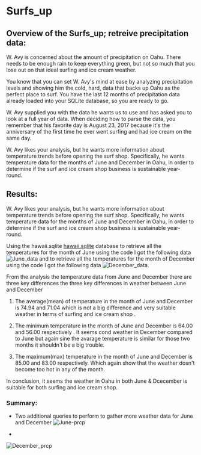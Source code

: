 # Surfs_up


## Overview of the Surfs_up; retreive precipitation data: 
W. Avy is concerned about the amount of precipitation on Oahu. There needs to be enough rain to keep everything green, but not so much that you lose out on that ideal surfing and ice cream weather.

You know that you can set W. Avy's mind at ease by analyzing precipitation levels and showing him the cold, hard, data that backs up Oahu as the perfect place to surf. You have the last 12 months of precipitation data already loaded into your SQLite database, so you are ready to go.

W. Avy supplied you with the data he wants us to use and has asked you to look at a full year of data. When deciding how to parse the data, you remember that his favorite day is August 23, 2017 because it's the anniversary of the first time he ever went surfing and had ice cream on the same day. 

W. Avy likes your analysis, but he wants more information about temperature trends before opening the surf shop. Specifically, he wants temperature data for the months of June and December in Oahu, in order to determine if the surf and ice cream shop business is sustainable year-round.


## Results: 

W. Avy likes your analysis, but he wants more information about temperature trends before opening the surf shop. Specifically, he wants temperature data for the months of June and December in Oahu, in order to determine if the surf and ice cream shop business is sustainable year-round. 

Using the hawaii.sqlite [hawaii.sqlite]() database to retrieve all the temperatures for the month of June using the code []()
I got the following  data ![June_data]()
and to retrieve all the temperatures for the month of December using the code []() I got the following  data  ![December_data]()

From the analysis the temperature data from June and December there are three key differences 
the three key differences in weather between June and December



1. The average(mean) of temperature in the month of June and December is 74.94 and 71.04 which is not a big difference and very suitable weather in terms of surfing and ice cream shop .
![]()

2. The minimum temperature in the month of June and December is 64.00 and 56.00 respectively . It seems cond weather in December compared to June but again sine the avarage temperature is similar for those two months it shouldn't be a big trouble. 
 ![]()

3. The maximum(max) temperature in the month of June and December is 85.00 and 83.00 respectively. Which again show that the weather dosn't become too hot in any of the month.

In conclusion, it seems the weather in Oahu in both June & Dcecember is suitable 
for both surfing and ice cream shop.





### Summary:

* Two additional queries to perform to gather more weather data for June and December
![June-prcp]()


* 
![December_prcp]()









